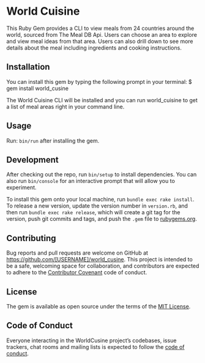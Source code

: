 # World Cuisine

This Ruby Gem provides a CLI to view meals from 24 countries around the world, sourced from The Meal DB Api. Users can choose an area to explore and view meal ideas from that area. Users can also drill down to see more details about the meal including ingredients and cooking instructions. 

## Installation

You can install this gem by typing the following prompt in your terminal: 
    $ gem install world_cusine

The World Cuisine CLI will be installed and you can run world_cuisine to get a list of meal areas right in your command line. 

## Usage

Run: `bin/run` after installing the gem. 

## Development

After checking out the repo, run `bin/setup` to install dependencies. You can also run `bin/console` for an interactive prompt that will allow you to experiment.

To install this gem onto your local machine, run `bundle exec rake install`. To release a new version, update the version number in `version.rb`, and then run `bundle exec rake release`, which will create a git tag for the version, push git commits and tags, and push the `.gem` file to [rubygems.org](https://rubygems.org).

## Contributing

Bug reports and pull requests are welcome on GitHub at https://github.com/[USERNAME]/world_cusine. This project is intended to be a safe, welcoming space for collaboration, and contributors are expected to adhere to the [Contributor Covenant](http://contributor-covenant.org) code of conduct.

## License

The gem is available as open source under the terms of the [MIT License](https://opensource.org/licenses/MIT).

## Code of Conduct

Everyone interacting in the WorldCusine project’s codebases, issue trackers, chat rooms and mailing lists is expected to follow the [code of conduct](https://github.com/[USERNAME]/world_cusine/blob/master/CODE_OF_CONDUCT.md).
